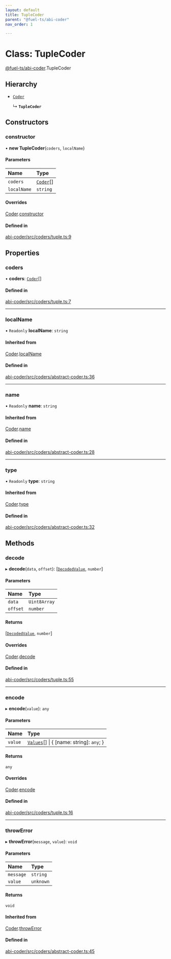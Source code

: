 ```yaml
---
layout: default
title: TupleCoder
parent: "@fuel-ts/abi-coder"
nav_order: 1

---
```


# Class: TupleCoder

[@fuel-ts/abi-coder](../index.md).TupleCoder

## Hierarchy

- [`Coder`](Coder.md)

  ↳ **`TupleCoder`**

## Constructors

### constructor

• **new TupleCoder**(`coders`, `localName`)

#### Parameters

| Name | Type |
| :------ | :------ |
| `coders` | [`Coder`](Coder.md)[] |
| `localName` | `string` |

#### Overrides

[Coder](Coder.md).[constructor](Coder.md#constructor)

#### Defined in

[abi-coder/src/coders/tuple.ts:9](https://github.com/luizstacio/fuels-ts/blob/0092f5b/packages/abi-coder/src/coders/tuple.ts#L9)

## Properties

### coders

• **coders**: [`Coder`](Coder.md)[]

#### Defined in

[abi-coder/src/coders/tuple.ts:7](https://github.com/luizstacio/fuels-ts/blob/0092f5b/packages/abi-coder/src/coders/tuple.ts#L7)

___

### localName

• `Readonly` **localName**: `string`

#### Inherited from

[Coder](Coder.md).[localName](Coder.md#localname)

#### Defined in

[abi-coder/src/coders/abstract-coder.ts:36](https://github.com/luizstacio/fuels-ts/blob/0092f5b/packages/abi-coder/src/coders/abstract-coder.ts#L36)

___

### name

• `Readonly` **name**: `string`

#### Inherited from

[Coder](Coder.md).[name](Coder.md#name)

#### Defined in

[abi-coder/src/coders/abstract-coder.ts:28](https://github.com/luizstacio/fuels-ts/blob/0092f5b/packages/abi-coder/src/coders/abstract-coder.ts#L28)

___

### type

• `Readonly` **type**: `string`

#### Inherited from

[Coder](Coder.md).[type](Coder.md#type)

#### Defined in

[abi-coder/src/coders/abstract-coder.ts:32](https://github.com/luizstacio/fuels-ts/blob/0092f5b/packages/abi-coder/src/coders/abstract-coder.ts#L32)

## Methods

### decode

▸ **decode**(`data`, `offset`): [[`DecodedValue`](../index.md#decodedvalue), `number`]

#### Parameters

| Name | Type |
| :------ | :------ |
| `data` | `Uint8Array` |
| `offset` | `number` |

#### Returns

[[`DecodedValue`](../index.md#decodedvalue), `number`]

#### Overrides

[Coder](Coder.md).[decode](Coder.md#decode)

#### Defined in

[abi-coder/src/coders/tuple.ts:55](https://github.com/luizstacio/fuels-ts/blob/0092f5b/packages/abi-coder/src/coders/tuple.ts#L55)

___

### encode

▸ **encode**(`value`): `any`

#### Parameters

| Name | Type |
| :------ | :------ |
| `value` | [`Values`](../index.md#values)[] \| { [name: string]: `any`;  } |

#### Returns

`any`

#### Overrides

[Coder](Coder.md).[encode](Coder.md#encode)

#### Defined in

[abi-coder/src/coders/tuple.ts:16](https://github.com/luizstacio/fuels-ts/blob/0092f5b/packages/abi-coder/src/coders/tuple.ts#L16)

___

### throwError

▸ **throwError**(`message`, `value`): `void`

#### Parameters

| Name | Type |
| :------ | :------ |
| `message` | `string` |
| `value` | `unknown` |

#### Returns

`void`

#### Inherited from

[Coder](Coder.md).[throwError](Coder.md#throwerror)

#### Defined in

[abi-coder/src/coders/abstract-coder.ts:45](https://github.com/luizstacio/fuels-ts/blob/0092f5b/packages/abi-coder/src/coders/abstract-coder.ts#L45)
